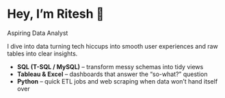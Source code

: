 # Hey, I’m Ritesh 👋  

Aspiring Data Analyst

I dive into data turning tech hiccups into smooth user experiences and raw tables into clear insights.


- **SQL (T-SQL / MySQL)** – transform messy schemas into tidy views  
- **Tableau & Excel** – dashboards that answer the “so-what?” question  
- **Python** – quick ETL jobs and web scraping when data won’t hand itself over  


